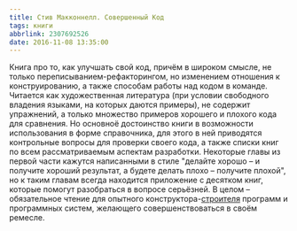 ```yaml
---
title: Стив Макконнелл. Совершенный Код
tags: книги
abbrlink: 2307692526
date: 2016-11-08 13:35:00
---
```


Книга про то, как улучшать свой код, причём в широком смысле, не только переписыванием-рефакторингом, но изменением отношения к конструированию, а также способам работы над кодом в команде. Читается как художественная литература (при условии свободного владения языками, на которых даются примеры), не содержит упражнений, а только множество примеров хорошего и плохого кода для сравнения. Но основноё достоинство книги в возможности использования в форме справочника, для этого в ней приводятся контрольные вопросы для проверки своего кода, а также списки книг по всем рассматриваемым аспектам разработки. Некоторые главы из первой части кажутся написанными в стиле "делайте хорошо – и получите хороший результат, а будете делать плохо – получите плохой", но к таким главам всегда находится приложение с десятком книг, которые помогут разобраться в вопросе серьёзней. В целом – обязательное чтение для опытного конструктора-[строителя](http://spiiin.livejournal.com/96596.html) программ и программных систем, желающего совершенствоваться в своём ремесле.